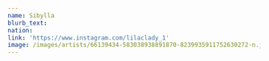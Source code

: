 ```yaml
---
name: Sibylla
blurb_text:
nation:
link: 'https://www.instagram.com/lilaclady_1'
image: /images/artists/66139434-583038938891870-8239935911752630272-n.jpg
---
```

